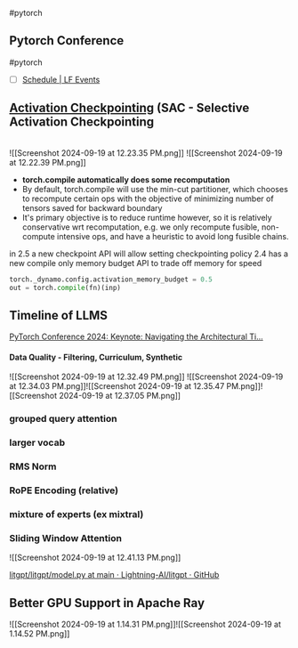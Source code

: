 #pytorch



## Pytorch Conference
#pytorch
- [ ] [Schedule | LF Events](https://events.linuxfoundation.org/pytorch-conference/program/schedule/)

## [Activation Checkpointing](https://pytorch2024.sched.com/event/1fHmo?iframe=no) (SAC - Selective Activation Checkpointing
\
![[Screenshot 2024-09-19 at 12.23.35 PM.png]]
![[Screenshot 2024-09-19 at 12.22.39 PM.png]]
- **torch.compile automatically does some recomputation** 
- By default, torch.compile will use the min-cut partitioner, which chooses to recompute certain ops with the objective of minimizing number of tensors saved for backward boundary 
- It's primary objective is to reduce runtime however, so it is relatively conservative wrt recomputation, e.g. we only recompute fusible, non-compute intensive ops, and have a heuristic to avoid long fusible chains.

in 2.5 a new checkpoint API will allow setting checkpointing policy
2.4 has a new compile only memory budget API to trade off memory for speed 

```python
torch._dynamo.config.activation_memory_budget = 0.5 
out = torch.compile(fn)(inp)
```


## Timeline of LLMS
[PyTorch Conference 2024: Keynote: Navigating the Architectural Ti...](https://pytorch2024.sched.com/event/1iw0K/keynote-navigating-the-architectural-timeline-of-llms-sebastian-raschka-staff-research-engineer-lightning-ai?iframe=no&w=100%&sidebar=yes&bg=no)


#### Data Quality - Filtering, Curriculum, Synthetic

![[Screenshot 2024-09-19 at 12.32.49 PM.png]]
![[Screenshot 2024-09-19 at 12.34.03 PM.png]]![[Screenshot 2024-09-19 at 12.35.47 PM.png]]![[Screenshot 2024-09-19 at 12.37.05 PM.png]]

### grouped query attention
### larger vocab

### RMS Norm

### RoPE Encoding (relative)

### mixture of experts (ex mixtral)

### Sliding Window Attention
![[Screenshot 2024-09-19 at 12.41.13 PM.png]]


[litgpt/litgpt/model.py at main · Lightning-AI/litgpt · GitHub](https://github.com/Lightning-AI/litgpt/blob/main/litgpt/model.py)


## Better GPU Support in Apache Ray

![[Screenshot 2024-09-19 at 1.14.31 PM.png]]![[Screenshot 2024-09-19 at 1.14.52 PM.png]]